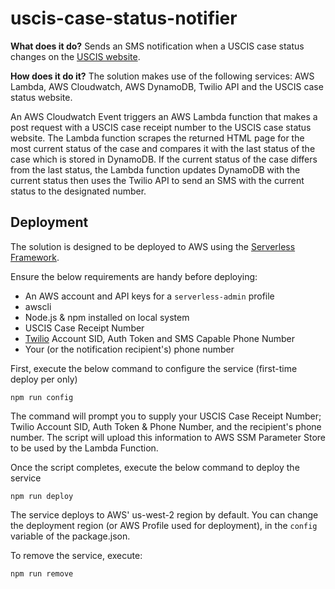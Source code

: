 # uscis-case-status-notifier
**What does it do?**
Sends an SMS notification when a USCIS case status changes on the [USCIS website](https://egov.uscis.gov/casestatus/landing.do).

**How does it do it?**
The solution makes use of the following services: AWS Lambda, AWS Cloudwatch, AWS DynamoDB, Twilio API and the USCIS case status website.

An AWS Cloudwatch Event triggers an AWS Lambda function that makes a post request with a USCIS case receipt number to the USCIS case status website. The Lambda function scrapes the returned HTML page for the most current status of the case and compares it with the last status of the case which is stored in DynamoDB.
If the current status of the case differs from the last status, the Lambda function updates DynamoDB with the current status then uses the Twilio API to send an SMS with the current status to the designated number.

## Deployment
The solution is designed to be deployed to AWS using the [Serverless Framework](https://serverless.com).

Ensure the below requirements are handy before deploying:
- An AWS account and API keys for a `serverless-admin` profile
- awscli
- Node.js & npm installed on local system
- USCIS Case Receipt Number
- [Twilio](https://www.twilio.com) Account SID, Auth Token and SMS Capable Phone Number
- Your (or the notification recipient's) phone number

First, execute the below command to configure the service (first-time deploy per only)
```
npm run config
```

The command will prompt you to supply your USCIS Case Receipt Number; Twilio Account SID, Auth Token & Phone Number, and the recipient's phone number. The script will upload this information to AWS SSM Parameter Store to be used by the Lambda Function.

Once the script completes, execute the below command to deploy the service
```
npm run deploy
```

The service deploys to AWS' us-west-2 region by default. You can change the deployment region (or AWS Profile used for deployment), in the `config` variable of the package.json.

To remove the service, execute:
```
npm run remove
```
